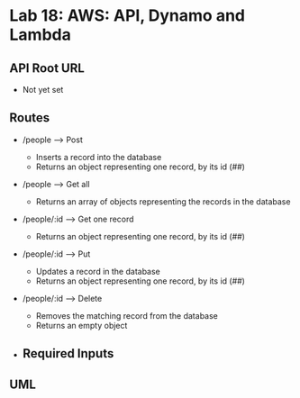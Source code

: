 # Lab 18: AWS: API, Dynamo and Lambda

## API Root URL

- Not yet set
  
## Routes

- /people --> Post
  - Inserts a record into the database
  - Returns an object representing one record, by its id (##)
- /people --> Get all
  - Returns an array of objects representing the records in the database
- /people/:id --> Get one record
  - Returns an object representing one record, by its id (##)

- /people/:id --> Put
  - Updates a record in the database
  - Returns an object representing one record, by its id (##)

- /people/:id --> Delete
  - Removes the matching record from the database
  - Returns an empty object

- Required Inputs
  -

## UML
